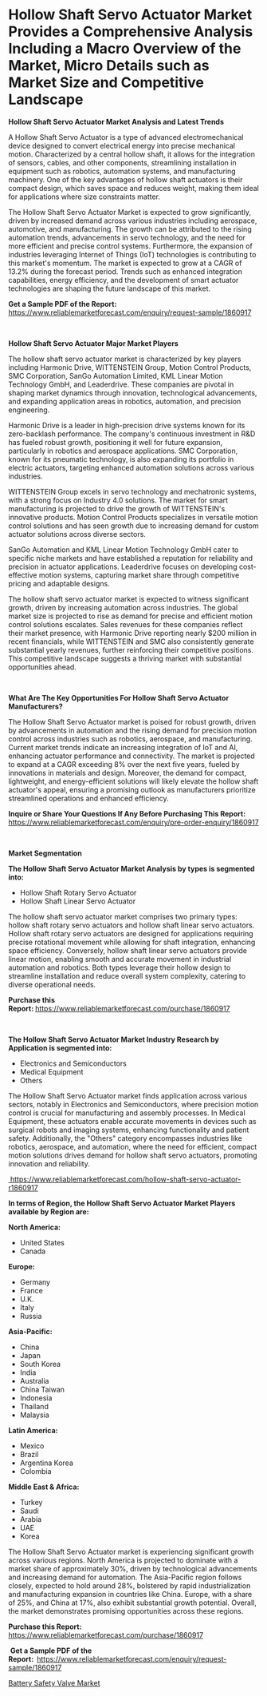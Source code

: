 <p><h1>Hollow Shaft Servo Actuator Market Provides a Comprehensive Analysis Including a Macro Overview of the Market, Micro Details such as Market Size and Competitive Landscape</h1></p><p><strong>Hollow Shaft Servo Actuator Market Analysis and Latest Trends</strong></p>
<p><p>A Hollow Shaft Servo Actuator is a type of advanced electromechanical device designed to convert electrical energy into precise mechanical motion. Characterized by a central hollow shaft, it allows for the integration of sensors, cables, and other components, streamlining installation in equipment such as robotics, automation systems, and manufacturing machinery. One of the key advantages of hollow shaft actuators is their compact design, which saves space and reduces weight, making them ideal for applications where size constraints matter.</p><p>The Hollow Shaft Servo Actuator Market is expected to grow significantly, driven by increased demand across various industries including aerospace, automotive, and manufacturing. The growth can be attributed to the rising automation trends, advancements in servo technology, and the need for more efficient and precise control systems. Furthermore, the expansion of industries leveraging Internet of Things (IoT) technologies is contributing to this market's momentum. The market is expected to grow at a CAGR of 13.2% during the forecast period. Trends such as enhanced integration capabilities, energy efficiency, and the development of smart actuator technologies are shaping the future landscape of this market.</p></p>
<p><strong>Get a Sample PDF of the Report:&nbsp;</strong> <a href="https://www.reliablemarketforecast.com/enquiry/request-sample/1860917?utm_campaign=2753&utm_medium=2&utm_source=Github&utm_content=ia&utm_term=28022025&utm_id=hollow-shaft-servo-actuator">https://www.reliablemarketforecast.com/enquiry/request-sample/1860917</a></p>
<p>&nbsp;</p>
<p><strong>Hollow Shaft Servo Actuator Major Market Players</strong></p>
<p><p>The hollow shaft servo actuator market is characterized by key players including Harmonic Drive, WITTENSTEIN Group, Motion Control Products, SMC Corporation, SanGo Automation Limited, KML Linear Motion Technology GmbH, and Leaderdrive. These companies are pivotal in shaping market dynamics through innovation, technological advancements, and expanding application areas in robotics, automation, and precision engineering.</p><p>Harmonic Drive is a leader in high-precision drive systems known for its zero-backlash performance. The company's continuous investment in R&D has fueled robust growth, positioning it well for future expansion, particularly in robotics and aerospace applications. SMC Corporation, known for its pneumatic technology, is also expanding its portfolio in electric actuators, targeting enhanced automation solutions across various industries. </p><p>WITTENSTEIN Group excels in servo technology and mechatronic systems, with a strong focus on Industry 4.0 solutions. The market for smart manufacturing is projected to drive the growth of WITTENSTEIN's innovative products. Motion Control Products specializes in versatile motion control solutions and has seen growth due to increasing demand for custom actuator solutions across diverse sectors.</p><p>SanGo Automation and KML Linear Motion Technology GmbH cater to specific niche markets and have established a reputation for reliability and precision in actuator applications. Leaderdrive focuses on developing cost-effective motion systems, capturing market share through competitive pricing and adaptable designs.</p><p>The hollow shaft servo actuator market is expected to witness significant growth, driven by increasing automation across industries. The global market size is projected to rise as demand for precise and efficient motion control solutions escalates. Sales revenues for these companies reflect their market presence, with Harmonic Drive reporting nearly $200 million in recent financials, while WITTENSTEIN and SMC also consistently generate substantial yearly revenues, further reinforcing their competitive positions. This competitive landscape suggests a thriving market with substantial opportunities ahead.</p></p>
<p>&nbsp;</p>
<p><strong>What Are The Key Opportunities For Hollow Shaft Servo Actuator Manufacturers?</strong></p>
<p><p>The Hollow Shaft Servo Actuator market is poised for robust growth, driven by advancements in automation and the rising demand for precision motion control across industries such as robotics, aerospace, and manufacturing. Current market trends indicate an increasing integration of IoT and AI, enhancing actuator performance and connectivity. The market is projected to expand at a CAGR exceeding 8% over the next five years, fueled by innovations in materials and design. Moreover, the demand for compact, lightweight, and energy-efficient solutions will likely elevate the hollow shaft actuator's appeal, ensuring a promising outlook as manufacturers prioritize streamlined operations and enhanced efficiency.</p></p>
<p><strong>Inquire or Share Your Questions If Any Before Purchasing This Report:</strong> <a href="https://www.reliablemarketforecast.com/enquiry/pre-order-enquiry/1860917?utm_campaign=2753&utm_medium=2&utm_source=Github&utm_content=ia&utm_term=28022025&utm_id=hollow-shaft-servo-actuator">https://www.reliablemarketforecast.com/enquiry/pre-order-enquiry/1860917</a></p>
<p>&nbsp;</p>
<p><strong>Market Segmentation</strong></p>
<p><strong>The Hollow Shaft Servo Actuator Market Analysis by types is segmented into:</strong></p>
<p><ul><li>Hollow Shaft Rotary Servo Actuator</li><li>Hollow Shaft Linear Servo Actuator</li></ul></p>
<p><p>The hollow shaft servo actuator market comprises two primary types: hollow shaft rotary servo actuators and hollow shaft linear servo actuators. Hollow shaft rotary servo actuators are designed for applications requiring precise rotational movement while allowing for shaft integration, enhancing space efficiency. Conversely, hollow shaft linear servo actuators provide linear motion, enabling smooth and accurate movement in industrial automation and robotics. Both types leverage their hollow design to streamline installation and reduce overall system complexity, catering to diverse operational needs.</p></p>
<p><strong>Purchase this Report:&nbsp;</strong><a href="https://www.reliablemarketforecast.com/purchase/1860917?utm_campaign=2753&utm_medium=2&utm_source=Github&utm_content=ia&utm_term=28022025&utm_id=hollow-shaft-servo-actuator">https://www.reliablemarketforecast.com/purchase/1860917</a></p>
<p>&nbsp;</p>
<p><strong>The Hollow Shaft Servo Actuator Market Industry Research by Application is segmented into:</strong></p>
<p><ul><li>Electronics and Semiconductors</li><li>Medical Equipment</li><li>Others</li></ul></p>
<p><p>The Hollow Shaft Servo Actuator market finds application across various sectors, notably in Electronics and Semiconductors, where precision motion control is crucial for manufacturing and assembly processes. In Medical Equipment, these actuators enable accurate movements in devices such as surgical robots and imaging systems, enhancing functionality and patient safety. Additionally, the "Others" category encompasses industries like robotics, aerospace, and automation, where the need for efficient, compact motion solutions drives demand for hollow shaft servo actuators, promoting innovation and reliability.</p></p>
<p><a href="https://www.reliablemarketforecast.com/hollow-shaft-servo-actuator-r1860917?utm_campaign=2753&utm_medium=2&utm_source=Github&utm_content=ia&utm_term=28022025&utm_id=hollow-shaft-servo-actuator">&nbsp;https://www.reliablemarketforecast.com/hollow-shaft-servo-actuator-r1860917</a></p>
<p><strong>In terms of Region, the Hollow Shaft Servo Actuator Market Players available by Region are:</strong></p>
<p>
    <p> <strong> North America: </strong>
        <ul>
            <li>United States</li>
            <li>Canada</li>
        </ul>
        </p> 
    <p> <strong> Europe: </strong>
        <ul>
            <li>Germany</li>
            <li>France</li>
            <li>U.K.</li>
            <li>Italy</li>
            <li>Russia</li>
        </ul>
        </p> 
    <p> <strong> Asia-Pacific: </strong>
        <ul>
            <li>China</li>
            <li>Japan</li>
            <li>South Korea</li>
            <li>India</li>
            <li>Australia</li>
            <li>China Taiwan</li>
            <li>Indonesia</li>
            <li>Thailand</li>
            <li>Malaysia</li>
        </ul>
        </p> 
    <p> <strong> Latin America: </strong>
        <ul>
            <li>Mexico</li>
            <li>Brazil</li>
            <li>Argentina Korea</li>
            <li>Colombia</li>
        </ul>
        </p> 
    <p> <strong> Middle East & Africa: </strong>
        <ul>
            <li>Turkey</li>
            <li>Saudi</li>
            <li>Arabia</li>
            <li>UAE</li>
            <li>Korea</li>
        </ul>
    </p>
    </p>
<p><p>The Hollow Shaft Servo Actuator market is experiencing significant growth across various regions. North America is projected to dominate with a market share of approximately 30%, driven by technological advancements and increasing demand for automation. The Asia-Pacific region follows closely, expected to hold around 28%, bolstered by rapid industrialization and manufacturing expansion in countries like China. Europe, with a share of 25%, and China at 17%, also exhibit substantial growth potential. Overall, the market demonstrates promising opportunities across these regions.</p></p>
<p><strong>Purchase this Report: </strong><a href="https://www.reliablemarketforecast.com/purchase/1860917?utm_campaign=2753&utm_medium=2&utm_source=Github&utm_content=ia&utm_term=28022025&utm_id=hollow-shaft-servo-actuator">https://www.reliablemarketforecast.com/purchase/1860917</a></p>
<p>&nbsp;<strong>Get a Sample PDF of the Report:&nbsp;&nbsp;</strong><a href="https://www.reliablemarketforecast.com/enquiry/request-sample/1860917?utm_campaign=2753&utm_medium=2&utm_source=Github&utm_content=ia&utm_term=28022025&utm_id=hollow-shaft-servo-actuator">https://www.reliablemarketforecast.com/enquiry/request-sample/1860917</a></p>
<p><strong></strong></p>
<p><p><a href="https://github.com/marloy8/Market-Research-Report-List-7/blob/main/battery-safety-valve-market.md?utm_campaign=2753&utm_medium=2&utm_source=Github&utm_content=ia&utm_term=28022025&utm_id=hollow-shaft-servo-actuator">Battery Safety Valve Market</a></p></p>